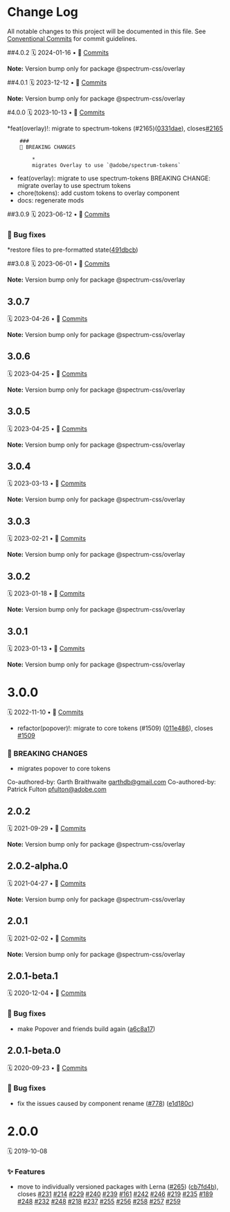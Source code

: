 # Change Log

All notable changes to this project will be documented in this file.
See [Conventional Commits](https://conventionalcommits.org) for commit guidelines.

<a name="4.0.2"></a>
##4.0.2
🗓
2024-01-16 • 📝 [Commits](https://github.com/adobe/spectrum-css/compare/@spectrum-css/overlay@4.0.1...@spectrum-css/overlay@4.0.2)

**Note:** Version bump only for package @spectrum-css/overlay

<a name="4.0.1"></a>
##4.0.1
🗓
2023-12-12 • 📝 [Commits](https://github.com/adobe/spectrum-css/compare/@spectrum-css/overlay@4.0.0...@spectrum-css/overlay@4.0.1)

**Note:** Version bump only for package @spectrum-css/overlay

<a name="4.0.0"></a>
#4.0.0
🗓
2023-10-13 • 📝 [Commits](https://github.com/adobe/spectrum-css/compare/@spectrum-css/overlay@3.0.9...@spectrum-css/overlay@4.0.0)

\*feat(overlay)!: migrate to spectrum-tokens (#2165)([0331dae](https://github.com/adobe/spectrum-css/commit/0331dae)), closes[#2165](https://github.com/adobe/spectrum-css/issues/2165)

    	###
    	🛑 BREAKING CHANGES

    		*
    		migrates Overlay to use `@adobe/spectrum-tokens`

- feat(overlay): migrate to use spectrum-tokens BREAKING CHANGE: migrate overlay to use spectrum tokens
- chore(tokens): add custom tokens to overlay component
- docs: regenerate mods

<a name="3.0.9"></a>
##3.0.9
🗓
2023-06-12 • 📝 [Commits](https://github.com/adobe/spectrum-css/compare/@spectrum-css/overlay@3.0.8...@spectrum-css/overlay@3.0.9)

### 🐛 Bug fixes

\*restore files to pre-formatted state([491dbcb](https://github.com/adobe/spectrum-css/commit/491dbcb))

<a name="3.0.8"></a>
##3.0.8
🗓
2023-06-01 • 📝 [Commits](https://github.com/adobe/spectrum-css/compare/@spectrum-css/overlay@3.0.7...@spectrum-css/overlay@3.0.8)

**Note:** Version bump only for package @spectrum-css/overlay

<a name="3.0.7"></a>

## 3.0.7

🗓 2023-04-26 • 📝 [Commits](https://github.com/adobe/spectrum-css/compare/@spectrum-css/overlay@3.0.6...@spectrum-css/overlay@3.0.7)

**Note:** Version bump only for package @spectrum-css/overlay

<a name="3.0.6"></a>

## 3.0.6

🗓 2023-04-25 • 📝 [Commits](https://github.com/adobe/spectrum-css/compare/@spectrum-css/overlay@3.0.4...@spectrum-css/overlay@3.0.6)

**Note:** Version bump only for package @spectrum-css/overlay

<a name="3.0.5"></a>

## 3.0.5

🗓 2023-04-25 • 📝 [Commits](https://github.com/adobe/spectrum-css/compare/@spectrum-css/overlay@3.0.4...@spectrum-css/overlay@3.0.5)

**Note:** Version bump only for package @spectrum-css/overlay

<a name="3.0.4"></a>

## 3.0.4

🗓 2023-03-13 • 📝 [Commits](https://github.com/adobe/spectrum-css/compare/@spectrum-css/overlay@3.0.3...@spectrum-css/overlay@3.0.4)

**Note:** Version bump only for package @spectrum-css/overlay

<a name="3.0.3"></a>

## 3.0.3

🗓 2023-02-21 • 📝 [Commits](https://github.com/adobe/spectrum-css/compare/@spectrum-css/overlay@3.0.2...@spectrum-css/overlay@3.0.3)

**Note:** Version bump only for package @spectrum-css/overlay

<a name="3.0.2"></a>

## 3.0.2

🗓 2023-01-18 • 📝 [Commits](https://github.com/adobe/spectrum-css/compare/@spectrum-css/overlay@3.0.0...@spectrum-css/overlay@3.0.2)

**Note:** Version bump only for package @spectrum-css/overlay

<a name="3.0.1"></a>

## 3.0.1

🗓 2023-01-13 • 📝 [Commits](https://github.com/adobe/spectrum-css/compare/@spectrum-css/overlay@3.0.0...@spectrum-css/overlay@3.0.1)

**Note:** Version bump only for package @spectrum-css/overlay

<a name="3.0.0"></a>

# 3.0.0

🗓 2022-11-10 • 📝 [Commits](https://github.com/adobe/spectrum-css/compare/@spectrum-css/overlay@2.0.2-alpha.0...@spectrum-css/overlay@3.0.0)

- refactor(popover)!: migrate to core tokens (#1509) ([011e486](https://github.com/adobe/spectrum-css/commit/011e486)), closes [#1509](https://github.com/adobe/spectrum-css/issues/1509)

### 🛑 BREAKING CHANGES

- migrates popover to core tokens

Co-authored-by: Garth Braithwaite <garthdb@gmail.com>
Co-authored-by: Patrick Fulton <pfulton@adobe.com>

<a name="2.0.2"></a>

## 2.0.2

🗓 2021-09-29 • 📝 [Commits](https://github.com/adobe/spectrum-css/compare/@spectrum-css/overlay@2.0.2-alpha.0...@spectrum-css/overlay@2.0.2)

**Note:** Version bump only for package @spectrum-css/overlay

<a name="2.0.2-alpha.0"></a>

## 2.0.2-alpha.0

🗓 2021-04-27 • 📝 [Commits](https://github.com/adobe/spectrum-css/compare/@spectrum-css/overlay@2.0.1...@spectrum-css/overlay@2.0.2-alpha.0)

**Note:** Version bump only for package @spectrum-css/overlay

<a name="2.0.1"></a>

## 2.0.1

🗓 2021-02-02 • 📝 [Commits](https://github.com/adobe/spectrum-css/compare/@spectrum-css/overlay@2.0.1-beta.1...@spectrum-css/overlay@2.0.1)

**Note:** Version bump only for package @spectrum-css/overlay

<a name="2.0.1-beta.1"></a>

## 2.0.1-beta.1

🗓 2020-12-04 • 📝 [Commits](https://github.com/adobe/spectrum-css/compare/@spectrum-css/overlay@2.0.1-beta.0...@spectrum-css/overlay@2.0.1-beta.1)

### 🐛 Bug fixes

- make Popover and friends build again ([a6c8a17](https://github.com/adobe/spectrum-css/commit/a6c8a17))

<a name="2.0.1-beta.0"></a>

## 2.0.1-beta.0

🗓 2020-09-23 • 📝 [Commits](https://github.com/adobe/spectrum-css/compare/@spectrum-css/overlay@2.0.0...@spectrum-css/overlay@2.0.1-beta.0)

### 🐛 Bug fixes

- fix the issues caused by component rename ([#778](https://github.com/adobe/spectrum-css/issues/778)) ([e1d180c](https://github.com/adobe/spectrum-css/commit/e1d180c))

<a name="2.0.0"></a>

# 2.0.0

🗓 2019-10-08

### ✨ Features

- move to individually versioned packages with Lerna ([#265](https://github.com/adobe/spectrum-css/issues/265)) ([cb7fd4b](https://github.com/adobe/spectrum-css/commit/cb7fd4b)), closes [#231](https://github.com/adobe/spectrum-css/issues/231) [#214](https://github.com/adobe/spectrum-css/issues/214) [#229](https://github.com/adobe/spectrum-css/issues/229) [#240](https://github.com/adobe/spectrum-css/issues/240) [#239](https://github.com/adobe/spectrum-css/issues/239) [#161](https://github.com/adobe/spectrum-css/issues/161) [#242](https://github.com/adobe/spectrum-css/issues/242) [#246](https://github.com/adobe/spectrum-css/issues/246) [#219](https://github.com/adobe/spectrum-css/issues/219) [#235](https://github.com/adobe/spectrum-css/issues/235) [#189](https://github.com/adobe/spectrum-css/issues/189) [#248](https://github.com/adobe/spectrum-css/issues/248) [#232](https://github.com/adobe/spectrum-css/issues/232) [#248](https://github.com/adobe/spectrum-css/issues/248) [#218](https://github.com/adobe/spectrum-css/issues/218) [#237](https://github.com/adobe/spectrum-css/issues/237) [#255](https://github.com/adobe/spectrum-css/issues/255) [#256](https://github.com/adobe/spectrum-css/issues/256) [#258](https://github.com/adobe/spectrum-css/issues/258) [#257](https://github.com/adobe/spectrum-css/issues/257) [#259](https://github.com/adobe/spectrum-css/issues/259)
